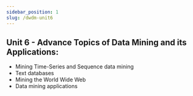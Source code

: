 ```yaml
---
sidebar_position: 1
slug: /dwdm-unit6
---
```


## Unit 6 - Advance Topics of Data Mining and its Applications:

- Mining Time-Series and Sequence data mining
- Text databases
- Mining the World Wide Web
- Data mining applications

